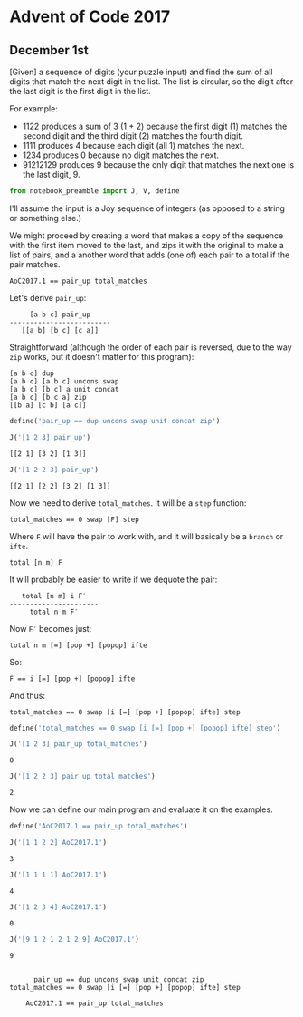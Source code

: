 
# Advent of Code 2017

## December 1st

\[Given\] a sequence of digits (your puzzle input) and find the sum of all digits that match the next digit in the list. The list is circular, so the digit after the last digit is the first digit in the list.

For example:

* 1122 produces a sum of 3 (1 + 2) because the first digit (1) matches the second digit and the third digit (2) matches the fourth digit.
* 1111 produces 4 because each digit (all 1) matches the next.
* 1234 produces 0 because no digit matches the next.
* 91212129 produces 9 because the only digit that matches the next one is the last digit, 9.


```python
from notebook_preamble import J, V, define
```

I'll assume the input is a Joy sequence of integers (as opposed to a string or something else.)

We might proceed by creating a word that makes a copy of the sequence with the first item moved to the last, and zips it with the original to make a list of pairs, and a another word that adds (one of) each pair to a total if the pair matches.

    AoC2017.1 == pair_up total_matches

Let's derive `pair_up`:

         [a b c] pair_up
    -------------------------
       [[a b] [b c] [c a]]


Straightforward (although the order of each pair is reversed, due to the way `zip` works, but it doesn't matter for this program):

    [a b c] dup
    [a b c] [a b c] uncons swap
    [a b c] [b c] a unit concat
    [a b c] [b c a] zip
    [[b a] [c b] [a c]]


```python
define('pair_up == dup uncons swap unit concat zip')
```


```python
J('[1 2 3] pair_up')
```

    [[2 1] [3 2] [1 3]]



```python
J('[1 2 2 3] pair_up')
```

    [[2 1] [2 2] [3 2] [1 3]]


Now we need to derive `total_matches`.  It will be a `step` function:

    total_matches == 0 swap [F] step

Where `F` will have the pair to work with, and it will basically be a `branch` or `ifte`.

    total [n m] F

It will probably be easier to write if we dequote the pair:

       total [n m] i F′
    ----------------------
         total n m F′

Now `F′` becomes just:

    total n m [=] [pop +] [popop] ifte

So:

    F == i [=] [pop +] [popop] ifte

And thus:

    total_matches == 0 swap [i [=] [pop +] [popop] ifte] step


```python
define('total_matches == 0 swap [i [=] [pop +] [popop] ifte] step')
```


```python
J('[1 2 3] pair_up total_matches')
```

    0



```python
J('[1 2 2 3] pair_up total_matches')
```

    2


Now we can define our main program and evaluate it on the examples.


```python
define('AoC2017.1 == pair_up total_matches')
```


```python
J('[1 1 2 2] AoC2017.1')
```

    3



```python
J('[1 1 1 1] AoC2017.1')
```

    4



```python
J('[1 2 3 4] AoC2017.1')
```

    0



```python
J('[9 1 2 1 2 1 2 9] AoC2017.1')
```

    9


          pair_up == dup uncons swap unit concat zip
    total_matches == 0 swap [i [=] [pop +] [popop] ifte] step

        AoC2017.1 == pair_up total_matches
